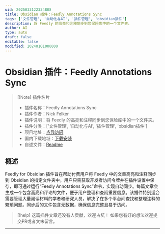 ```yaml
---
uid: 2025033122334808
title: Obsidian 插件：Feedly Annotations Sync
tags: ['文件管理', '自动化与AI', '插件管理', 'obsidian插件']
description: 将 Feedly 的高亮和注释同步到您保险库中的一个文件夹。
author: AI
type: auto
draft: false
editable: false
modified: 20240101000000
---
```


# Obsidian 插件：Feedly Annotations Sync

> [!Note] 插件名片
> - 插件名称：Feedly Annotations Sync
> - 插件作者：Nick Felker
> - 插件说明：将 Feedly 的高亮和注释同步到您保险库中的一个文件夹。
> - 插件分类：['文件管理', '自动化与AI', '插件管理', 'obsidian插件']
> - 项目地址：[点我访问](https://github.com/fleker/feedly-for-obsidian)
> - 国内下载地址：[下载安装](https://pkmer.cn/products/plugin/pluginMarket/?feedly-annotations)
> - 自述文件：[Readme](https://ghproxy.net/https://raw.githubusercontent.com/Fleker/feedly-for-obsidian/master/README.md)



## 概述

Feedly for Obsidian 插件旨在帮助付费用户将 Feedly 中的文章高亮和注释同步到 Obsidian 的指定文件夹中。用户只需获取开发者访问令牌并在插件设置中保存，即可通过运行“Feedly Annotations Sync”命令，实现自动同步。每篇文章会生成一个包含高亮和评论的文件，便于用户整理和查阅重要信息。该插件特别适合需要管理大量阅读材料的学者和研究人员，解决了在多个平台间查找和整理注释的繁琐问题。同步后的文件包含元数据，确保信息完整且易于访问。


> [!help] 
> 这篇插件文章还没有人贡献，欢迎占坑！
> 如果您有好的想法欢迎提交PR或者文末留言。
> 

---



